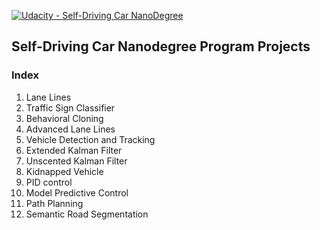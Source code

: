[![Udacity - Self-Driving Car NanoDegree](https://s3.amazonaws.com/udacity-sdc/github/shield-carnd.svg)](http://www.udacity.com/drive)

## Self-Driving Car Nanodegree Program Projects

### Index
1. Lane Lines
2. Traffic Sign Classifier
3. Behavioral Cloning
4. Advanced Lane Lines
5. Vehicle Detection and Tracking
6. Extended Kalman Filter
7. Unscented Kalman Filter
8. Kidnapped Vehicle
9. PID control
10. Model Predictive Control
11. Path Planning
12. Semantic Road Segmentation
